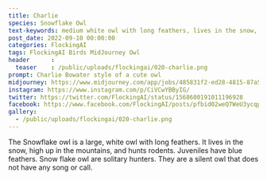 ```yaml
---
title: Charlie
species: Snowflake Owl
text-keywords: medium white owl with long feathers, lives in the snow, high up in the mountains, hunts rodents, juveniles have blue feathers, solitary hunters, Silent owl that does not have any song or call
post_date: 2022-09-10 00:00:00
categories: FlockingAI
tags: FlockingAI Birds MidJourney Owl
header      :
  teaser    : /public/uploads/flockingai/020-charlie.png
prompt: Charlie Bowater style of a cute owl
midjourney: https://www.midjourney.com/app/jobs/485831f2-ed28-4815-87a5-2fc9b1e12d1c
instagram: https://www.instagram.com/p/CiVCwYBByIG/
twitter: https://twitter.com/FlockingAI/status/1568600191011196928
facebook: https://www.facebook.com/FlockingAI/posts/pfbid02weQ7WeU3ycqpxZ4sUZaCVLHAzJ5vMj18bhujCYbQwrttDvL2motMEwMT98a6QRrwl
gallery: 
  - /public/uploads/flockingai/020-charlie.png
---
```


The Snowflake owl is a large, white owl with long feathers. It lives in the snow, high up in the mountains, and hunts rodents. Juveniles have blue feathers. Snow flake owl are solitary hunters. They are a silent owl that does not have any song or call.
